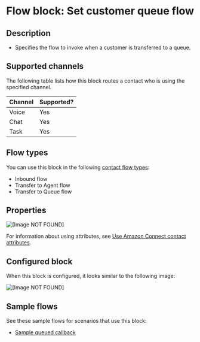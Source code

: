 # Flow block: Set customer queue flow<a name="set-customer-queue-flow"></a>

## Description<a name="set-contact-attributes-description"></a>
+ Specifies the flow to invoke when a customer is transferred to a queue\.

## Supported channels<a name="set-customer-queue-flow-channels"></a>

The following table lists how this block routes a contact who is using the specified channel\. 


| Channel | Supported? | 
| --- | --- | 
| Voice | Yes | 
| Chat | Yes | 
| Task | Yes | 

## Flow types<a name="set-contact-attributes-types"></a>

You can use this block in the following [contact flow types](create-contact-flow.md#contact-flow-types):
+ Inbound flow
+ Transfer to Agent flow
+ Transfer to Queue flow

## Properties<a name="set-contact-attributes-properties"></a>

![\[Image NOT FOUND\]](http://docs.aws.amazon.com/connect/latest/adminguide/images/set-customer-queue-properties.png)

For information about using attributes, see [Use Amazon Connect contact attributes](connect-contact-attributes.md)\.

## Configured block<a name="set-contact-attributes-configured"></a>

When this block is configured, it looks similar to the following image:

![\[Image NOT FOUND\]](http://docs.aws.amazon.com/connect/latest/adminguide/images/set-customer-queue-configured.png)

## Sample flows<a name="set-contact-attributes-samples"></a>

See these sample flows for scenarios that use this block:
+ [Sample queued callback](sample-queued-callback.md)